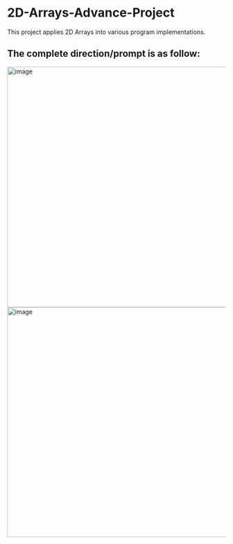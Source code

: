# 2D-Arrays-Advance-Project
This project applies 2D Arrays into various program implementations.

## The complete direction/prompt is as follow:
<img width="555" alt="image" src="https://user-images.githubusercontent.com/100184045/194800650-4f4baf7f-3770-44e3-a3ae-6abbba54d4c8.png">
<img width="531" alt="image" src="https://user-images.githubusercontent.com/100184045/194800690-2c5d214a-a34b-4b32-987e-9efef8330ea9.png">
